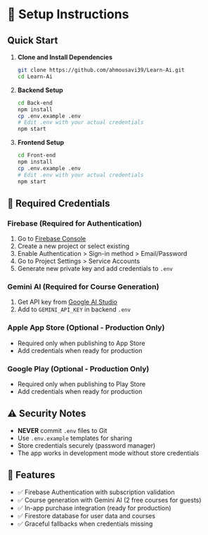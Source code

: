 # 🔧 Setup Instructions

## Quick Start

1. **Clone and Install Dependencies**
   ```bash
   git clone https://github.com/ahmousavi39/Learn-Ai.git
   cd Learn-Ai
   ```

2. **Backend Setup**
   ```bash
   cd Back-end
   npm install
   cp .env.example .env
   # Edit .env with your actual credentials
   npm start
   ```

3. **Frontend Setup**
   ```bash
   cd Front-end
   npm install
   cp .env.example .env
   # Edit .env with your actual credentials
   npm start
   ```

## 🔑 Required Credentials

### Firebase (Required for Authentication)
1. Go to [Firebase Console](https://console.firebase.google.com/)
2. Create a new project or select existing
3. Enable Authentication > Sign-in method > Email/Password
4. Go to Project Settings > Service Accounts
5. Generate new private key and add credentials to `.env`

### Gemini AI (Required for Course Generation)
1. Get API key from [Google AI Studio](https://makersuite.google.com/app/apikey)
2. Add to `GEMINI_API_KEY` in backend `.env`

### Apple App Store (Optional - Production Only)
- Required only when publishing to App Store
- Add credentials when ready for production

### Google Play (Optional - Production Only)
- Required only when publishing to Play Store
- Add credentials when ready for production

## ⚠️ Security Notes

- **NEVER** commit `.env` files to Git
- Use `.env.example` templates for sharing
- Store credentials securely (password manager)
- The app works in development mode without store credentials

## 🚀 Features

- ✅ Firebase Authentication with subscription validation
- ✅ Course generation with Gemini AI (2 free courses for guests)
- ✅ In-app purchase integration (ready for production)
- ✅ Firestore database for user data and courses
- ✅ Graceful fallbacks when credentials missing
